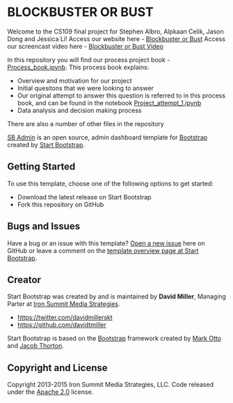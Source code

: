 # BLOCKBUSTER OR BUST

Welcome to the CS109 final project for Stephen Albro, Alpkaan Celik, Jason Dong and Jessica Li! 
Access our website here - [Blockbuster or Bust](http://google.com)
Access our screencast video here - [Blockbuster or Bust Video](http://google.com)

In this repository you will find our process project book - [Process_book.ipynb](./Process_book.ipynb). 
This process book explains:
* Overview and motivation for our project
* Initial quesitons that we were looking to answer
* Our original attempt to answer this question is referred to in this process book, and can be found in the notebook [Project_attempt_1.ipynb](./Project_attempt_1.ipynb)
* Data analysis and decision making process

There are also a number of other files in the repository

[SB Admin](http://startbootstrap.com/template-overviews/sb-admin/) is an open source, admin dashboard template for [Bootstrap](http://getbootstrap.com/) created by [Start Bootstrap](http://startbootstrap.com/).

## Getting Started

To use this template, choose one of the following options to get started:
* Download the latest release on Start Bootstrap
* Fork this repository on GitHub

## Bugs and Issues

Have a bug or an issue with this template? [Open a new issue](https://github.com/IronSummitMedia/startbootstrap-sb-admin/issues) here on GitHub or leave a comment on the [template overview page at Start Bootstrap](http://startbootstrap.com/template-overviews/sb-admin/).

## Creator

Start Bootstrap was created by and is maintained by **David Miller**, Managing Parter at [Iron Summit Media Strategies](http://www.ironsummitmedia.com/).

* https://twitter.com/davidmillerskt
* https://github.com/davidtmiller

Start Bootstrap is based on the [Bootstrap](http://getbootstrap.com/) framework created by [Mark Otto](https://twitter.com/mdo) and [Jacob Thorton](https://twitter.com/fat).

## Copyright and License

Copyright 2013-2015 Iron Summit Media Strategies, LLC. Code released under the [Apache 2.0](https://github.com/IronSummitMedia/startbootstrap-sb-admin/blob/gh-pages/LICENSE) license.